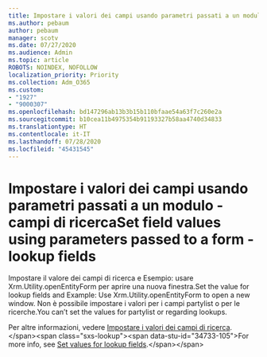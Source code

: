 ```yaml
---
title: Impostare i valori dei campi usando parametri passati a un modulo - campi di ricerca
ms.author: pebaum
author: pebaum
manager: scotv
ms.date: 07/27/2020
ms.audience: Admin
ms.topic: article
ROBOTS: NOINDEX, NOFOLLOW
localization_priority: Priority
ms.collection: Adm_O365
ms.custom:
- "1927"
- "9000307"
ms.openlocfilehash: bd147296ab13b3b15b110bfaae54a63f7c260e2a
ms.sourcegitcommit: b10cea11b4975354b91193327b58aa4740d34833
ms.translationtype: HT
ms.contentlocale: it-IT
ms.lasthandoff: 07/28/2020
ms.locfileid: "45431545"
---
```

# <a name="set-field-values-using-parameters-passed-to-a-form---lookup-fields"></a><span data-ttu-id="34733-102">Impostare i valori dei campi usando parametri passati a un modulo - campi di ricerca</span><span class="sxs-lookup"><span data-stu-id="34733-102">Set field values using parameters passed to a form - lookup fields</span></span>

<span data-ttu-id="34733-103">Impostare il valore dei campi di ricerca e Esempio: usare Xrm.Utility.openEntityForm per aprire una nuova finestra.</span><span class="sxs-lookup"><span data-stu-id="34733-103">Set the value for lookup fields and Example: Use Xrm.Utility.openEntityForm to open a new window.</span></span> <span data-ttu-id="34733-104">Non è possibile impostare i valori per i campi partylist o per le ricerche.</span><span class="sxs-lookup"><span data-stu-id="34733-104">You can’t set the values for partylist or regarding lookups.</span></span>

<span data-ttu-id="34733-105">Per altre informazioni, vedere [Impostare i valori dei campi di ricerca](https://docs.microsoft.com/previous-versions/dynamicscrm-2016/developers-guide/gg334375(v=crm.8)#set-values-for-lookup-fields).</span><span class="sxs-lookup"><span data-stu-id="34733-105">For more info, see [Set values for lookup fields](https://docs.microsoft.com/previous-versions/dynamicscrm-2016/developers-guide/gg334375(v=crm.8)#set-values-for-lookup-fields).</span></span>